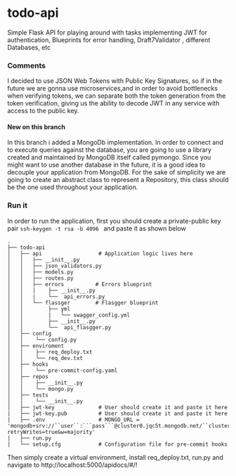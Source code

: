 # todo-api
Simple Flask API for playing around with tasks implementing JWT for authentication, Blueprints for error handling, Draft7Validator , different Databases, etc

### Comments
I decided to use JSON Web Tokens with Public Key Signatures, so if in the future we are gonna use microservices,and in order to avoid bottlenecks when verifying tokens, we can separate both the token generation from the token verification, giving us the ability to decode JWT in any service with access to the public key.

#### New on this branch
In this branch i added a MongoDb implementation. In order to connect and to execute queries against the database, you are going to use a library created and maintained by MongoDB itself called pymongo. Since you might want to use another database in the future, it is a good idea to decouple your application from MongoDB. For the sake of simplicity we are going to create an abstract class to represent a Repository, this class should be the one used throughout your application.

### Run it 

In order to run the application, first you should create a private-public key pair ``ssh-keygen -t rsa -b 4096 `` and paste it as shown below

```
.
├── todo-api
│   ├── api                  # Application logic lives here          
│   │   ├── __init__.py
│   │   ├── json_validators.py
│   │   ├── models.py
│   │   ├── routes.py
│   │   ├── errors          # Errors blueprint
│   │   |    ├── __init__.py 
│   │   |    └──  api_errors.py
│   │   └── flassger        # Flasgger blueprint
│   │        ├── yml
│   │        |   └── swagger_config.yml             
│   │        ├── __init__.py 
│   │        └──  api_flasgger.py
│   ├── config
│   │    └── config.py
│   ├── enviroment
│   │    ├── req_deploy.txt
│   │    └── req_dev.txt
│   ├── hooks
│   │    └── pre-commit-config.yaml
│   ├── repos
│   │    ├── __init__.py
│   │    └── mongo.py
│   ├── tests
│   │    └── __init__.py
│   ├── jwt-key              # User should create it and paste it here 
|   ├── jwt-key.pub          # User should create it and paste it here
|   ├── .env                 # MONGO_URL = 'mongodb+srv://``user``:```pass```@cluster0.jqc5t.mongodb.net/``cluster``?retryWrites=true&w=majority'
|   ├── run.py
|   └── setup.cfg            # Configuration file for pre-commit hooks
```
Then simply create a virtual environment, install req_deploy.txt, run.py and navigate to http://localhost:5000/apidocs/#/!
